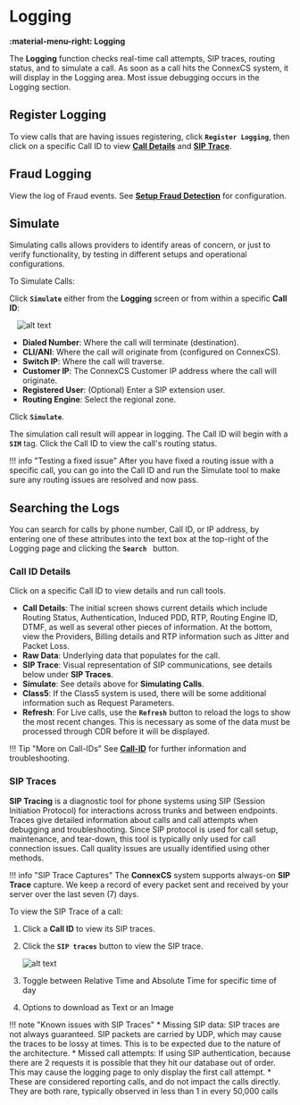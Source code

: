 # Logging
**:material-menu-right: Logging**

The **Logging** function checks real-time call attempts, SIP traces, routing status, and to simulate a call. As soon as a call hits the ConnexCS system, it will display in the Logging area. Most issue debugging occurs in the Logging section. 

## Register Logging
To view calls that are having issues registering, click **`Register Logging`**, then click on a specific Call ID to view [**Call Details**](https://docs.connexcs.com/logging/#call-id-details) and [**SIP Trace**](https://docs.connexcs.com/logging/#sip-traces).

## Fraud Logging
View the log of Fraud events. See [**Setup Fraud Detection**](https://docs.connexcs.com/setup/advanced/fraud/#setup-a-fraud-detection) for configuration. 

## Simulate
Simulating calls allows providers to identify areas of concern, or just to verify functionality, by testing in different setups and operational configurations. 

To Simulate Calls:

Click **`Simulate`** either from the **Logging** screen or from within a specific **Call ID**:

&emsp;![alt text][logging-4]

+ **Dialed Number**: Where the call will terminate (destination). 
+ **CLI/ANI**: Where the call will originate from (configured on ConnexCS). 
+ **Switch IP**: Where the call will traverse.
+ **Customer IP**: The ConnexCS Customer IP address where the call will originate.
+ **Registered User**: (Optional) Enter a SIP extension user.
+ **Routing Engine**: Select the regional zone. 

Click **`Simulate`**. 

The simulation call result will appear in logging. The Call ID will begin with a **`SIM`** tag. Click the Call ID to view the call's routing status.

!!! info "Testing a fixed issue"
    After you have fixed a routing issue with a specific call, you can go into the Call ID and run the Simulate tool to make sure any routing issues are resolved and now pass. 

## Searching the Logs

You can search for calls by phone number, Call ID, or IP address, by entering one of these attributes into the text box at the top-right of the Logging page and clicking the **`Search `** button.

### Call ID Details
Click on a specific Call ID to view details and run call tools. 

* **Call Details**: The initial screen shows current details which include Routing Status, Authentication, Induced PDD, RTP, Routing Engine ID, DTMF, as well as several other pieces of information. At the bottom, view the Providers, Billing details and RTP information such as Jitter and Packet Loss. 
* **Raw Data**: Underlying data that populates for the call. 
* **SIP Trace**: Visual representation of SIP communications, see details below under **SIP Traces**. 
* **Simulate**: See details above for **Simulating Calls**. 
* **Class5**: If the Class5 system is used, there will be some additional information such as Request Parameters. 
* **Refresh**: For Live calls, use the **`Refresh`** button to reload the logs to show the most recent changes. This is necessary as some of the data must be processed through CDR before it will be displayed. 

!!! Tip "More on Call-IDs"
    See [**Call-ID**](/guides/howto/callid) for further information and troubleshooting.

### SIP Traces
**SIP Tracing** is a diagnostic tool for phone systems using SIP (Session Initiation Protocol) for interactions across trunks and between endpoints. Traces give detailed information about calls and call attempts when debugging and troubleshooting. Since SIP protocol is used for call setup, maintenance, and tear-down, this tool is typically only used for call connection issues. Call quality issues are usually identified using other methods.

!!! info "SIP Trace Captures"
    The **ConnexCS** system supports always-on **SIP Trace** capture. We keep a record of every packet sent and received by your server over the last seven (7) days. 

To view the SIP Trace of a call:

1. Click a **Call ID** to view its SIP traces.
3. Click the **`SIP traces`** button to view the SIP trace.

      ![alt text][logging-sip]

4. Toggle between Relative Time and Absolute Time for specific time of day
5. Options to download as Text or an Image

!!! note "Known issues with SIP Traces"
    * Missing SIP data: SIP traces are not always guaranteed. SIP packets are carried by UDP, which may cause the traces to be lossy at times. This is to be expected due to the nature of the architecture.
    * Missed call attempts: If using SIP authentication, because there are 2 requests it is possible that they hit our database out of order. This may cause the logging page to only display the first call attempt.
    * These are considered reporting calls, and do not impact the calls directly. They are both rare, typically observed in less than 1 in every 50,000 calls

[logging-sip]: /misc/img/logging-sip.png "SIP Traces"
[logging-4]: /misc/img/236.png "logging-4"
